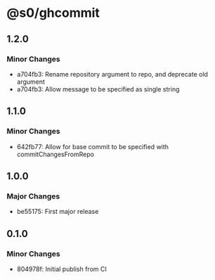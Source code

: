# @s0/ghcommit

## 1.2.0

### Minor Changes

- a704fb3: Rename repository argument to repo, and deprecate old argument
- a704fb3: Allow message to be specified as single string

## 1.1.0

### Minor Changes

- 642fb77: Allow for base commit to be specified with commitChangesFromRepo

## 1.0.0

### Major Changes

- be55175: First major release

## 0.1.0

### Minor Changes

- 804978f: Initial publish from CI
